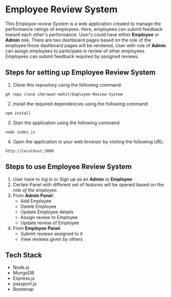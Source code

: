 # Employee Review System
This *Employee review System* is a web application created to manage the performance ratings of employees. Here, employees can submit feedback toward each other's performance. User's could have either **Employee** or **Admin** role. There are two dashboard pages based on the role of the employee those dashboard pages will be rendered, User with role of **Admin** can assign employees to participate in review of other employees. Employees can submit feedback required by assigned reviews.

## Steps for setting up Employee Review System
1. Clone this repository using the following command:
```
gh repo clone sherawat-mohit/Employee-Review-System
```

2. Install the required dependencies using the following command:
```
npm install
``` 

3. Start the application using the following command:
```
node index.js
``` 

4. Open the application in your web browser by visiting the following URL:
```
http://localhost:3000
``` 

## Steps to use Employee Review System
1. User have to *log in* or *Sign up* as an **Admin** or **Employee** 
2. Certain Panel with different set of features will be opened based on the *role of the employee*.
3. From **Admin Panel**:
    * Add Employee
    * Delete Employee
    * Update Employee details
    * Assign review to Employee
    * Update review of Employee
4. From **Employee Panel**:
    * Submit reviews assigned to it
    * View reviews given by others

## Tech Stack
* Node.js
* MongoDB
* Express.js
* passport.js
* Bootstrap
